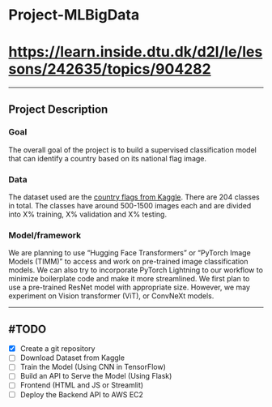 # Project-MLBigData
# https://learn.inside.dtu.dk/d2l/le/lessons/242635/topics/904282
___
## Project Description

### Goal
The overall goal of the project is to build a supervised classification model that can identify a country based on its national flag image.

### Data
The dataset used are the <a href="https://www.kaggle.com/datasets/hamidmahmoodpour/countries-flag-classification">country flags from Kaggle</a>. There are 204 classes in total. The classes have around 500-1500 images each and are divided into X% training, X% validation and X% testing.

### Model/framework
We are planning to use “Hugging Face Transformers” or “PyTorch Image Models (TIMM)” to access and work on pre-trained image classification models. We can also try to incorporate PyTorch Lightning to our workflow to minimize boilerplate code and make it more streamlined. We first plan to use a pre-trained ResNet model with appropriate size. However, we may experiment on Vision transformer (ViT), or ConvNeXt models.

___
## #TODO
* [x] Create a git repository
* [ ] Download Dataset from Kaggle
* [ ] Train the Model (Using CNN in TensorFlow)
* [ ] Build an API to Serve the Model (Using Flask)
* [ ] Frontend (HTML and JS or Streamlit)
* [ ] Deploy the Backend API to AWS EC2
